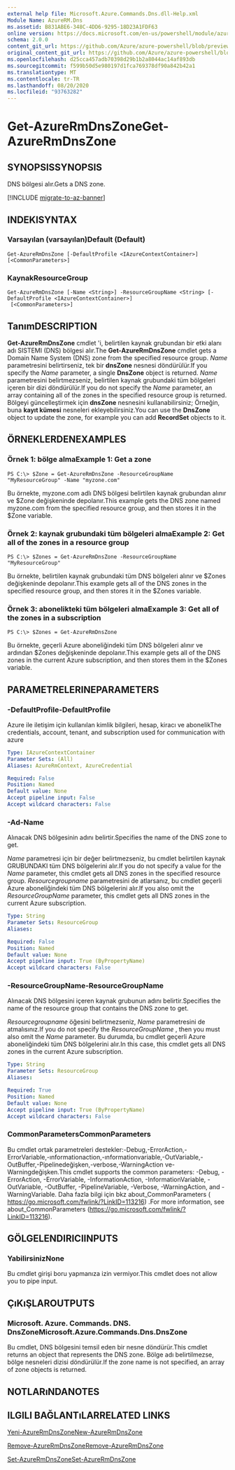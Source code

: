 ```yaml
---
external help file: Microsoft.Azure.Commands.Dns.dll-Help.xml
Module Name: AzureRM.Dns
ms.assetid: B831ABE6-348C-4DD6-9295-18D23A1FDF63
online version: https://docs.microsoft.com/en-us/powershell/module/azurerm.dns/get-azurermdnszone
schema: 2.0.0
content_git_url: https://github.com/Azure/azure-powershell/blob/preview/src/ResourceManager/Dns/Commands.Dns/help/Get-AzureRmDnsZone.md
original_content_git_url: https://github.com/Azure/azure-powershell/blob/preview/src/ResourceManager/Dns/Commands.Dns/help/Get-AzureRmDnsZone.md
ms.openlocfilehash: d25cca457adb70398d29b1b2a8044ac14af893db
ms.sourcegitcommit: f599b50d5e980197d1fca769378df90a842b42a1
ms.translationtype: MT
ms.contentlocale: tr-TR
ms.lasthandoff: 08/20/2020
ms.locfileid: "93763282"
---
```

# <span data-ttu-id="8be14-101">Get-AzureRmDnsZone</span><span class="sxs-lookup"><span data-stu-id="8be14-101">Get-AzureRmDnsZone</span></span>

## <span data-ttu-id="8be14-102">SYNOPSIS</span><span class="sxs-lookup"><span data-stu-id="8be14-102">SYNOPSIS</span></span>
<span data-ttu-id="8be14-103">DNS bölgesi alır.</span><span class="sxs-lookup"><span data-stu-id="8be14-103">Gets a DNS zone.</span></span>

[!INCLUDE [migrate-to-az-banner](../../includes/migrate-to-az-banner.md)]

## <span data-ttu-id="8be14-104">INDEKI</span><span class="sxs-lookup"><span data-stu-id="8be14-104">SYNTAX</span></span>

### <span data-ttu-id="8be14-105">Varsayılan (varsayılan)</span><span class="sxs-lookup"><span data-stu-id="8be14-105">Default (Default)</span></span>
```
Get-AzureRmDnsZone [-DefaultProfile <IAzureContextContainer>] [<CommonParameters>]
```

### <span data-ttu-id="8be14-106">Kaynak</span><span class="sxs-lookup"><span data-stu-id="8be14-106">ResourceGroup</span></span>
```
Get-AzureRmDnsZone [-Name <String>] -ResourceGroupName <String> [-DefaultProfile <IAzureContextContainer>]
 [<CommonParameters>]
```

## <span data-ttu-id="8be14-107">Tanım</span><span class="sxs-lookup"><span data-stu-id="8be14-107">DESCRIPTION</span></span>
<span data-ttu-id="8be14-108">**Get-AzureRmDnsZone** cmdlet 'i, belirtilen kaynak grubundan bir etki alanı adı SISTEMI (DNS) bölgesi alır.</span><span class="sxs-lookup"><span data-stu-id="8be14-108">The **Get-AzureRmDnsZone** cmdlet gets a Domain Name System (DNS) zone from the specified resource group.</span></span>
<span data-ttu-id="8be14-109">*Name* parametresini belirtirseniz, tek bir **dnsZone** nesnesi döndürülür.</span><span class="sxs-lookup"><span data-stu-id="8be14-109">If you specify the *Name* parameter, a single **DnsZone** object is returned.</span></span>
<span data-ttu-id="8be14-110">*Name* parametresini belirtmezseniz, belirtilen kaynak grubundaki tüm bölgeleri içeren bir dizi döndürülür.</span><span class="sxs-lookup"><span data-stu-id="8be14-110">If you do not specify the *Name* parameter, an array containing all of the zones in the specified resource group is returned.</span></span>
<span data-ttu-id="8be14-111">Bölgeyi güncelleştirmek için **dnsZone** nesnesini kullanabilirsiniz; Örneğin, buna **kayıt kümesi** nesneleri ekleyebilirsiniz.</span><span class="sxs-lookup"><span data-stu-id="8be14-111">You can use the **DnsZone** object to update the zone, for example you can add **RecordSet** objects to it.</span></span>

## <span data-ttu-id="8be14-112">ÖRNEKLERDEN</span><span class="sxs-lookup"><span data-stu-id="8be14-112">EXAMPLES</span></span>

### <span data-ttu-id="8be14-113">Örnek 1: bölge alma</span><span class="sxs-lookup"><span data-stu-id="8be14-113">Example 1: Get a zone</span></span>
```
PS C:\> $Zone = Get-AzureRmDnsZone -ResourceGroupName "MyResourceGroup" -Name "myzone.com"
```

<span data-ttu-id="8be14-114">Bu örnekte, myzone.com adlı DNS bölgesi belirtilen kaynak grubundan alınır ve $Zone değişkeninde depolanır.</span><span class="sxs-lookup"><span data-stu-id="8be14-114">This example gets the DNS zone named myzone.com from the specified resource group, and then stores it in the $Zone variable.</span></span>

### <span data-ttu-id="8be14-115">Örnek 2: kaynak grubundaki tüm bölgeleri alma</span><span class="sxs-lookup"><span data-stu-id="8be14-115">Example 2: Get all of the zones in a resource group</span></span>
```
PS C:\> $Zones = Get-AzureRmDnsZone -ResourceGroupName "MyResourceGroup"
```

<span data-ttu-id="8be14-116">Bu örnekte, belirtilen kaynak grubundaki tüm DNS bölgeleri alınır ve $Zones değişkeninde depolanır.</span><span class="sxs-lookup"><span data-stu-id="8be14-116">This example gets all of the DNS zones in the specified resource group, and then stores it in the $Zones variable.</span></span>

### <span data-ttu-id="8be14-117">Örnek 3: abonelikteki tüm bölgeleri alma</span><span class="sxs-lookup"><span data-stu-id="8be14-117">Example 3: Get all of the zones in a subscription</span></span>
```
PS C:\> $Zones = Get-AzureRmDnsZone
```

<span data-ttu-id="8be14-118">Bu örnekte, geçerli Azure aboneliğindeki tüm DNS bölgeleri alınır ve ardından $Zones değişkeninde depolanır.</span><span class="sxs-lookup"><span data-stu-id="8be14-118">This example gets all of the DNS zones in the current Azure subscription, and then stores them in the $Zones variable.</span></span>

## <span data-ttu-id="8be14-119">PARAMETRELERINE</span><span class="sxs-lookup"><span data-stu-id="8be14-119">PARAMETERS</span></span>

### <span data-ttu-id="8be14-120">-DefaultProfile</span><span class="sxs-lookup"><span data-stu-id="8be14-120">-DefaultProfile</span></span>
<span data-ttu-id="8be14-121">Azure ile iletişim için kullanılan kimlik bilgileri, hesap, kiracı ve abonelik</span><span class="sxs-lookup"><span data-stu-id="8be14-121">The credentials, account, tenant, and subscription used for communication with azure</span></span>

```yaml
Type: IAzureContextContainer
Parameter Sets: (All)
Aliases: AzureRmContext, AzureCredential

Required: False
Position: Named
Default value: None
Accept pipeline input: False
Accept wildcard characters: False
```

### <span data-ttu-id="8be14-122">-Ad</span><span class="sxs-lookup"><span data-stu-id="8be14-122">-Name</span></span>
<span data-ttu-id="8be14-123">Alınacak DNS bölgesinin adını belirtir.</span><span class="sxs-lookup"><span data-stu-id="8be14-123">Specifies the name of the DNS zone to get.</span></span>

<span data-ttu-id="8be14-124">*Name* parametresi için bir değer belirtmezseniz, bu cmdlet belirtilen kaynak GRUBUNDAKI tüm DNS bölgelerini alır.</span><span class="sxs-lookup"><span data-stu-id="8be14-124">If you do not specify a value for the *Name* parameter, this cmdlet gets all DNS zones in the specified resource group.</span></span>
<span data-ttu-id="8be14-125">*Resourcegroupname* parametresini de atlarsanız, bu cmdlet geçerli Azure aboneliğindeki tüm DNS bölgelerini alır.</span><span class="sxs-lookup"><span data-stu-id="8be14-125">If you also omit the *ResourceGroupName* parameter, this cmdlet gets all DNS zones in the current Azure subscription.</span></span>

```yaml
Type: String
Parameter Sets: ResourceGroup
Aliases: 

Required: False
Position: Named
Default value: None
Accept pipeline input: True (ByPropertyName)
Accept wildcard characters: False
```

### <span data-ttu-id="8be14-126">-ResourceGroupName</span><span class="sxs-lookup"><span data-stu-id="8be14-126">-ResourceGroupName</span></span>
<span data-ttu-id="8be14-127">Alınacak DNS bölgesini içeren kaynak grubunun adını belirtir.</span><span class="sxs-lookup"><span data-stu-id="8be14-127">Specifies the name of the resource group that contains the DNS zone to get.</span></span>

<span data-ttu-id="8be14-128">*Resourcegroupname* öğesini belirtmezseniz, *Name* parametresini de atmalısınız.</span><span class="sxs-lookup"><span data-stu-id="8be14-128">If you do not specify the *ResourceGroupName* , then you must also omit the *Name* parameter.</span></span>
<span data-ttu-id="8be14-129">Bu durumda, bu cmdlet geçerli Azure aboneliğindeki tüm DNS bölgelerini alır.</span><span class="sxs-lookup"><span data-stu-id="8be14-129">In this case, this cmdlet gets all DNS zones in the current Azure subscription.</span></span>

```yaml
Type: String
Parameter Sets: ResourceGroup
Aliases: 

Required: True
Position: Named
Default value: None
Accept pipeline input: True (ByPropertyName)
Accept wildcard characters: False
```

### <span data-ttu-id="8be14-130">CommonParameters</span><span class="sxs-lookup"><span data-stu-id="8be14-130">CommonParameters</span></span>
<span data-ttu-id="8be14-131">Bu cmdlet ortak parametreleri destekler:-Debug,-ErrorAction,-ErrorVariable,-ınformationaction,-ınformationvariable,-OutVariable,-OutBuffer,-Pipelinedeğişken,-verbose,-WarningAction ve-Warningdeğişken.</span><span class="sxs-lookup"><span data-stu-id="8be14-131">This cmdlet supports the common parameters: -Debug, -ErrorAction, -ErrorVariable, -InformationAction, -InformationVariable, -OutVariable, -OutBuffer, -PipelineVariable, -Verbose, -WarningAction, and -WarningVariable.</span></span> <span data-ttu-id="8be14-132">Daha fazla bilgi için bkz about_CommonParameters ( https://go.microsoft.com/fwlink/?LinkID=113216) .</span><span class="sxs-lookup"><span data-stu-id="8be14-132">For more information, see about_CommonParameters (https://go.microsoft.com/fwlink/?LinkID=113216).</span></span>

## <span data-ttu-id="8be14-133">GÖLGELENDIRICI</span><span class="sxs-lookup"><span data-stu-id="8be14-133">INPUTS</span></span>

### <span data-ttu-id="8be14-134">Yabilirsiniz</span><span class="sxs-lookup"><span data-stu-id="8be14-134">None</span></span>
<span data-ttu-id="8be14-135">Bu cmdlet girişi boru yapmanıza izin vermiyor.</span><span class="sxs-lookup"><span data-stu-id="8be14-135">This cmdlet does not allow you to pipe input.</span></span>

## <span data-ttu-id="8be14-136">ÇıKıŞLAR</span><span class="sxs-lookup"><span data-stu-id="8be14-136">OUTPUTS</span></span>

### <span data-ttu-id="8be14-137">Microsoft. Azure. Commands. DNS. DnsZone</span><span class="sxs-lookup"><span data-stu-id="8be14-137">Microsoft.Azure.Commands.Dns.DnsZone</span></span>
<span data-ttu-id="8be14-138">Bu cmdlet, DNS bölgesini temsil eden bir nesne döndürür.</span><span class="sxs-lookup"><span data-stu-id="8be14-138">This cmdlet returns an object that represents the DNS zone.</span></span>
<span data-ttu-id="8be14-139">Bölge adı belirtilmezse, bölge nesneleri dizisi döndürülür.</span><span class="sxs-lookup"><span data-stu-id="8be14-139">If the zone name is not specified, an array of zone objects is returned.</span></span>

## <span data-ttu-id="8be14-140">NOTLARıNDA</span><span class="sxs-lookup"><span data-stu-id="8be14-140">NOTES</span></span>

## <span data-ttu-id="8be14-141">ILGILI BAĞLANTıLAR</span><span class="sxs-lookup"><span data-stu-id="8be14-141">RELATED LINKS</span></span>

[<span data-ttu-id="8be14-142">Yeni-AzureRmDnsZone</span><span class="sxs-lookup"><span data-stu-id="8be14-142">New-AzureRmDnsZone</span></span>](./New-AzureRmDnsZone.md)

[<span data-ttu-id="8be14-143">Remove-AzureRmDnsZone</span><span class="sxs-lookup"><span data-stu-id="8be14-143">Remove-AzureRmDnsZone</span></span>](./Remove-AzureRmDnsZone.md)

[<span data-ttu-id="8be14-144">Set-AzureRmDnsZone</span><span class="sxs-lookup"><span data-stu-id="8be14-144">Set-AzureRmDnsZone</span></span>](./Set-AzureRmDnsZone.md)
